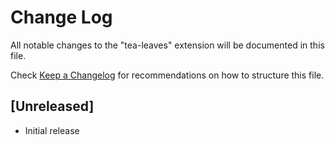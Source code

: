 # Change Log

All notable changes to the "tea-leaves" extension will be documented in this file.

Check [Keep a Changelog](http://keepachangelog.com/) for recommendations on how to structure this file.

## [Unreleased]

- Initial release
